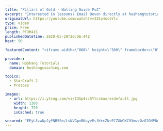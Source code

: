 ```yaml
---
title: "Pillars of Gold - Walling Guide PvZ"
excerpt: "Interested in lessons? Email Devon directly at hushangtutorials@outlook.com ------------------------------------------------------------------------------------------------------- Want to support HuShang Tutorials directly? Patreon is a website where you can contribute a monthly donation that will help"
originalUrl: https://youtube.com/watch?v=I3Sp4sc5Ylc
type: video
price: Free
length: PT3M41S
publishedDateTime: 2020-05-28T20:56:44Z
heat: 50

featuredContent: "<iframe width=\"800\" height=\"500\" frameborder=\"0\" src=\"https://www.youtube.com/embed/I3Sp4sc5Ylc\" allow=\"accelerometer; autoplay; encrypted-media; gyroscope; picture-in-picture\" allowfullscreen></iframe>"

provider:
  name: HuShang Tutorials
  domain: hushangcoaching.com

topics:
  - StarCraft 2
  - Protoss

images:
  - url: https://i.ytimg.com/vi/I3Sp4sc5Ylc/maxresdefault.jpg
    width: 1280
    height: 720
    isCached: true

secured: "EEyL8zwNpJyPNB5Be/LsNVGpvRKqyvMsfK+cZNeECZGWGKC93mwzOz8IGMP8mr7w/2wFJ2UCCKq4E9iiUV3KmaV4ey8/jZ837UWUuylEqUF60KIC2aMTIgztRe6AfNdFZwAqjIElaVNmrQPmZtLexIIH09Q6hDSmr4c5PJGiup4bRSD6jS2hIl0ZFhoGsuPp+GTMAQn9gxzvS1wkbF0b024B4Amj7zXLLyDI8jeiJHCmqg1Hu9IVj2J04chEaCiyivcgd5dpVs38QJHzxmGykYik/K/bQy+PZYip5XWm+EYutlA7a6v0Fbv3KI4y/x+ckwLjfWNPF3Tbk5I4kN3w8tdxNL8z9+xyMc4+0c3FMa80+jyze4Qx0PU5CPpfxvUCJAdsJYwRqWyBqA0S4xJ5FOk8FXlHcSMSXQysUM5df0Q=;JYd5D1RsBJbwQBfj8a3fhQ=="
---
```


